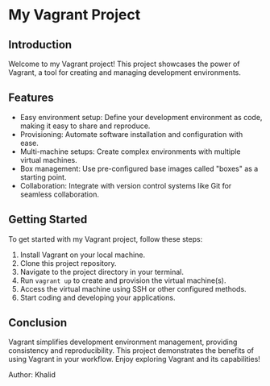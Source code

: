 # My Vagrant Project

## Introduction

Welcome to my Vagrant project! This project showcases the power of Vagrant, a tool for creating and managing development environments.

## Features

- Easy environment setup: Define your development environment as code, making it easy to share and reproduce.
- Provisioning: Automate software installation and configuration with ease.
- Multi-machine setups: Create complex environments with multiple virtual machines.
- Box management: Use pre-configured base images called "boxes" as a starting point.
- Collaboration: Integrate with version control systems like Git for seamless collaboration.

## Getting Started

To get started with my Vagrant project, follow these steps:

1. Install Vagrant on your local machine.
2. Clone this project repository.
3. Navigate to the project directory in your terminal.
4. Run `vagrant up` to create and provision the virtual machine(s).
5. Access the virtual machine using SSH or other configured methods.
6. Start coding and developing your applications.

## Conclusion

Vagrant simplifies development environment management, providing consistency and reproducibility. This project demonstrates the benefits of using Vagrant in your workflow. Enjoy exploring Vagrant and its capabilities!

Author: Khalid

